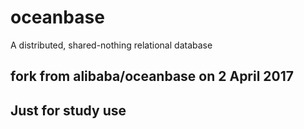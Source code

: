 # oceanbase
A distributed, shared-nothing relational database

## fork from alibaba/oceanbase on 2 April 2017
## Just for study use
